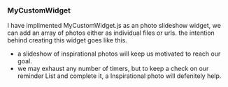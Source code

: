 ### MyCustomWidget

I have implimented MyCustomWidget.js as an photo slideshow widget, we can add an array of photos either as individual files or urls.
the intention behind creating this widget goes like this.

- a slideshow of inspirational photos will keep us motivated to reach our goal.
- we may exhaust any number of timers, but to keep a check on our reminder List and complete it, a Inspirational photo will defenitely help.
